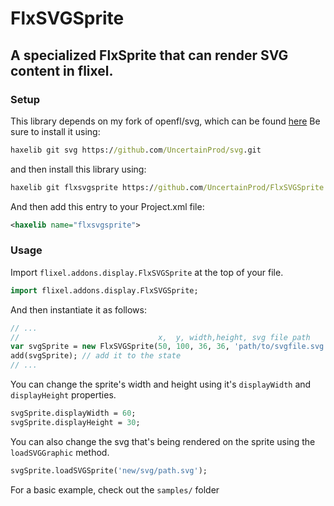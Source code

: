 # FlxSVGSprite
## A specialized FlxSprite that can render SVG content in flixel.

### Setup
This library depends on my fork of openfl/svg, which can be found [here](https://github.com/UncertainProd/svg)
Be sure to install it using:
```cmd
haxelib git svg https://github.com/UncertainProd/svg.git
```
and then install this library using:
```cmd
haxelib git flxsvgsprite https://github.com/UncertainProd/FlxSVGSprite.git
```

And then add this entry to your Project.xml file:
```xml
<haxelib name="flxsvgsprite">
```

### Usage
Import `flixel.addons.display.FlxSVGSprite` at the top of your file.
```haxe
import flixel.addons.display.FlxSVGSprite;
```

And then instantiate it as follows:
```haxe
// ...
//                               x,  y, width,height, svg file path
var svgSprite = new FlxSVGSprite(50, 100, 36, 36, 'path/to/svgfile.svg');
add(svgSprite); // add it to the state
// ...
```

You can change the sprite's width and height using it's `displayWidth` and `displayHeight` properties.
```haxe
svgSprite.displayWidth = 60;
svgSprite.displayHeight = 30;
```

You can also change the svg that's being rendered on the sprite using the `loadSVGGraphic` method.
```haxe
svgSprite.loadSVGSprite('new/svg/path.svg');
```

For a basic example, check out the `samples/` folder